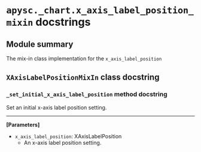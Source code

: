 # `apysc._chart.x_axis_label_position_mixin` docstrings

## Module summary

The mix-in class implementation for the `x_axis_label_position`

## `XAxisLabelPositionMixIn` class docstring

### `_set_initial_x_axis_label_position` method docstring

Set an initial x-axis label position setting.<hr>

**[Parameters]**

- `x_axis_label_position`: XAxisLabelPosition
  - An x-axis label position setting.